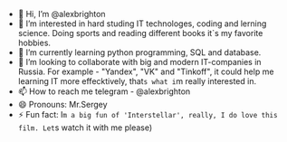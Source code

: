 - 👋 Hi, I’m @alexbrighton
- 👀 I’m interested in hard studing IT technologes, coding and lerning science. Doing sports and reading different books it`s my favorite hobbies.
- 🌱 I’m currently learning python programming, SQL and database.
- 💞️ I’m looking to collaborate with big and modern IT-companies in Russia. For example - "Yandex", "VK" and "Tinkoff", it could help me learning IT more effecktively, that`s what i`m really interested in. 
- 📫 How to reach me telegram - @alexbrighton
- 😄 Pronouns: Mr.Sergey
- ⚡ Fun fact: I`m a big fun of 'Interstellar', really, I do love this film. Let`s watch it with me please)

<!---
alexbrighton/alexbrighton is a ✨ special ✨ repository because its `README.md` (this file) appears on your GitHub profile.
You can click the Preview link to take a look at your changes.
--->
